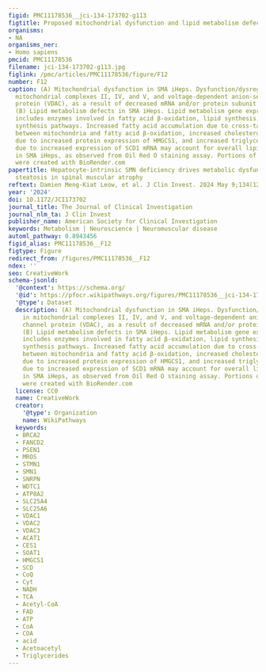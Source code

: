 ```yaml
---
figid: PMC11178536__jci-134-173702-g113
figtitle: Proposed mitochondrial dysfunction and lipid metabolism defects in SMA iHeps
organisms:
- NA
organisms_ner:
- Homo sapiens
pmcid: PMC11178536
filename: jci-134-173702-g113.jpg
figlink: /pmc/articles/PMC11178536/figure/F12
number: F12
caption: (A) Mitochondrial dysfunction in SMA iHeps. Dysfunction/dysregulation in
  mitochondrial complexes II, IV, and V, and voltage-dependent anion-selective channel
  protein (VDAC), as a result of decreased mRNA and/or protein subunit expression.
  (B) Lipid metabolism defects in SMA iHeps. Lipid metabolism gene expression dysregulation
  includes enzymes involved in fatty acid β-oxidation, lipid synthesis, and cholesterol
  synthesis pathways. Increased fatty acid accumulation due to cross-talk defects
  between mitochondria and fatty acid β-oxidation, increased cholesterol synthesis
  due to increased protein expression of HMGCS1, and increased triglyceride synthesis
  due to increased expression of SCD1 mRNA may account for overall lipid accumulation
  in SMA iHeps, as observed from Oil Red O staining assay. Portions of the figure
  were created with BioRender.com
papertitle: Hepatocyte-intrinsic SMN deficiency drives metabolic dysfunction and liver
  steatosis in spinal muscular atrophy
reftext: Damien Meng-Kiat Leow, et al. J Clin Invest. 2024 May 9;134(12).
year: '2024'
doi: 10.1172/JCI173702
journal_title: The Journal of Clinical Investigation
journal_nlm_ta: J Clin Invest
publisher_name: American Society for Clinical Investigation
keywords: Metabolism | Neuroscience | Neuromuscular disease
automl_pathway: 0.8943456
figid_alias: PMC11178536__F12
figtype: Figure
redirect_from: /figures/PMC11178536__F12
ndex: ''
seo: CreativeWork
schema-jsonld:
  '@context': https://schema.org/
  '@id': https://pfocr.wikipathways.org/figures/PMC11178536__jci-134-173702-g113.html
  '@type': Dataset
  description: (A) Mitochondrial dysfunction in SMA iHeps. Dysfunction/dysregulation
    in mitochondrial complexes II, IV, and V, and voltage-dependent anion-selective
    channel protein (VDAC), as a result of decreased mRNA and/or protein subunit expression.
    (B) Lipid metabolism defects in SMA iHeps. Lipid metabolism gene expression dysregulation
    includes enzymes involved in fatty acid β-oxidation, lipid synthesis, and cholesterol
    synthesis pathways. Increased fatty acid accumulation due to cross-talk defects
    between mitochondria and fatty acid β-oxidation, increased cholesterol synthesis
    due to increased protein expression of HMGCS1, and increased triglyceride synthesis
    due to increased expression of SCD1 mRNA may account for overall lipid accumulation
    in SMA iHeps, as observed from Oil Red O staining assay. Portions of the figure
    were created with BioRender.com
  license: CC0
  name: CreativeWork
  creator:
    '@type': Organization
    name: WikiPathways
  keywords:
  - BRCA2
  - FANCD2
  - PSEN1
  - MROS
  - STMN1
  - SMN1
  - SNRPN
  - WDTC1
  - ATP8A2
  - SLC25A4
  - SLC25A6
  - VDAC1
  - VDAC2
  - VDAC3
  - ACAT1
  - CES1
  - SOAT1
  - HMGCS1
  - SCD
  - CoQ
  - Cyt
  - NADH
  - TCA
  - Acetyl-CoA
  - FAD
  - ATP
  - CoA
  - COA
  - acid
  - Acetoacetyl
  - Triglycerides
---
```

